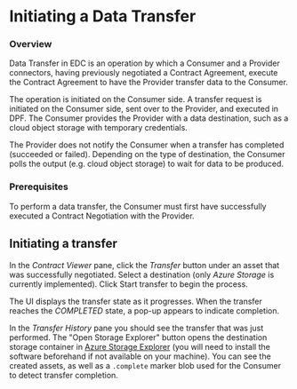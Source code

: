 # Initiating a Data Transfer

### Overview

Data Transfer in EDC is an operation by which a Consumer and a Provider connectors, having previously negotiated a Contract Agreement, execute the Contract Agreement to have the Provider transfer data to the Consumer.

The operation is initiated on the Consumer side. A transfer request is initiated on the Consumer side, sent over to the Provider, and executed in DPF. The Consumer provides the Provider with a data destination, such as a cloud object storage with temporary credentials.

The Provider does not notify the Consumer when a transfer has completed (succeeded or failed). Depending on the type of destination, the Consumer polls the output (e.g. cloud object storage) to wait for data to be produced.

### Prerequisites

To perform a data transfer, the Consumer must first have successfully executed a Contract Negotiation with the Provider.

## Initiating a transfer

In the *Contract Viewer* pane, click the *Transfer* button under an asset that was successfully negotiated. Select a destination (only *Azure Storage* is currently implemented). Click Start transfer to begin the process.

The UI displays the transfer state as it progresses. When the transfer reaches the *COMPLETED* state, a pop-up appears to indicate completion.

In the *Transfer History* pane you should see the transfer that was just performed. The "Open Storage Explorer" button opens the destination storage container in [Azure Storage Explorer](https://azure.microsoft.com/features/storage-explorer) (you will need to install the software beforehand if not available on your machine). You can see the created assets, as well as a `.complete` marker blob used for the Consumer to detect transfer completion.

